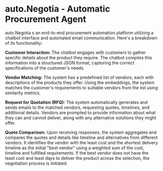 # auto.Negotia - Automatic Procurement Agent
auto.Negotia s an end-to-end procurement automation platform utilizing a chatbot interface and automated email communication. Here's a breakdown of its functionality:

**Customer Interaction:** The chatbot engages with customers to gather specific details about the product they require. The chatbot compiles this information into a structured JSON format, capturing the correct specifications of the customer's needs.

**Vendor Matching:** The system has a predefined list of vendors, each with descriptions of the products they offer. Using the embeddings, the system matches the customer's requirements to suitable vendors from the list using similarity metrics. 

**Request for Quotation (RFQ):** The system automatically generates and sends emails to the matched vendors, requesting quotes, timelines, and additional details. Vendors are prompted to provide information about what they can and cannot deliver, along with any alternative solutions they might offer. 

**Quote Comparison:** Upon receiving responses, the system aggregates and compares the quotes and details like timeline and alternatives from different vendors. It identifies the vendor with the least cost and the shortest delivery timeline as the initial "best vendor" using a weighted sum of the cost, timeline and fulfilled requirements. If the best vendor does not have the least cost and least days to deliver the product across the selection, the negotiation process is initiated.
